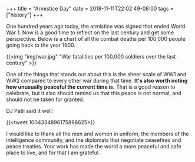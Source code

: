 +++
title = "Armistice Day"
date = 2018-11-11T22:02:49-08:00
tags = ["history"]
+++

One hundred years ago today, the armistice was signed that ended World War 1.
Now is a good time to reflect on the last century and get some perspective. Below is 
a chart of all the combat deaths per 100,000 people going back to the year 1900. 

{{<img "img/war.jpg" "War fatalities per 100,000 soldiers over the last century" >}}

One of the things that stands out about this is the sheer scale of WW1 and WW2 compared to 
every other war during that time. **It's also worth noting how unusually peaceful the current 
time is.** That is a good reason to celebrate, but it also should remind us that this 
peace is not normal, and should not be taken for granted. 

DJ Patil said it well: 

{{<tweet 1004334896175898625>}}

I would like to thank all the men and women in uniform, the members of the intelligence community, 
and the diplomats that negotiate ceasefires and peace treaties. Your work has made the world a 
more peaceful and safe place to live, and for that I am grateful.